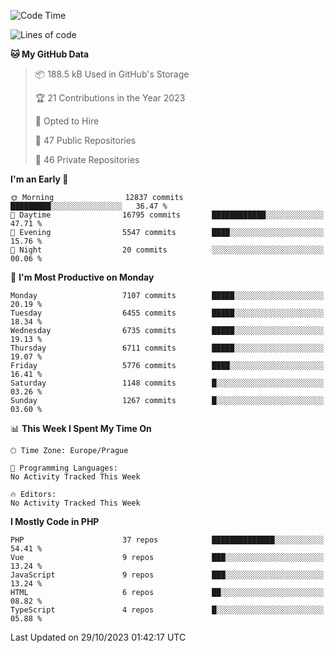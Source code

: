 <!--START_SECTION:waka-->
![Code Time](http://img.shields.io/badge/Code%20Time-1%2C583%20hrs%2058%20mins-blue)

![Lines of code](https://img.shields.io/badge/From%20Hello%20World%20I%27ve%20Written-11.4%20million%20lines%20of%20code-blue)

**🐱 My GitHub Data** 

> 📦 188.5 kB Used in GitHub's Storage 
 > 
> 🏆 21 Contributions in the Year 2023
 > 
> 💼 Opted to Hire
 > 
> 📜 47 Public Repositories 
 > 
> 🔑 46 Private Repositories 
 > 
**I'm an Early 🐤** 

```text
🌞 Morning                12837 commits       █████████░░░░░░░░░░░░░░░░   36.47 % 
🌆 Daytime                16795 commits       ████████████░░░░░░░░░░░░░   47.71 % 
🌃 Evening                5547 commits        ████░░░░░░░░░░░░░░░░░░░░░   15.76 % 
🌙 Night                  20 commits          ░░░░░░░░░░░░░░░░░░░░░░░░░   00.06 % 
```
📅 **I'm Most Productive on Monday** 

```text
Monday                   7107 commits        █████░░░░░░░░░░░░░░░░░░░░   20.19 % 
Tuesday                  6455 commits        █████░░░░░░░░░░░░░░░░░░░░   18.34 % 
Wednesday                6735 commits        █████░░░░░░░░░░░░░░░░░░░░   19.13 % 
Thursday                 6711 commits        █████░░░░░░░░░░░░░░░░░░░░   19.07 % 
Friday                   5776 commits        ████░░░░░░░░░░░░░░░░░░░░░   16.41 % 
Saturday                 1148 commits        █░░░░░░░░░░░░░░░░░░░░░░░░   03.26 % 
Sunday                   1267 commits        █░░░░░░░░░░░░░░░░░░░░░░░░   03.60 % 
```


📊 **This Week I Spent My Time On** 

```text
🕑︎ Time Zone: Europe/Prague

💬 Programming Languages: 
No Activity Tracked This Week

🔥 Editors: 
No Activity Tracked This Week
```

**I Mostly Code in PHP** 

```text
PHP                      37 repos            ██████████████░░░░░░░░░░░   54.41 % 
Vue                      9 repos             ███░░░░░░░░░░░░░░░░░░░░░░   13.24 % 
JavaScript               9 repos             ███░░░░░░░░░░░░░░░░░░░░░░   13.24 % 
HTML                     6 repos             ██░░░░░░░░░░░░░░░░░░░░░░░   08.82 % 
TypeScript               4 repos             █░░░░░░░░░░░░░░░░░░░░░░░░   05.88 % 
```




 Last Updated on 29/10/2023 01:42:17 UTC
<!--END_SECTION:waka-->
<!--
**AlexKratky/AlexKratky** is a ✨ _special_ ✨ repository because its `README.md` (this file) appears on your GitHub profile.

Here are some ideas to get you started:

- 🔭 I’m currently working on ...
- 🌱 I’m currently learning ...
- 👯 I’m looking to collaborate on ...
- 🤔 I’m looking for help with ...
- 💬 Ask me about ...
- 📫 How to reach me: ...
- 😄 Pronouns: ...
- ⚡ Fun fact: ...
-->
